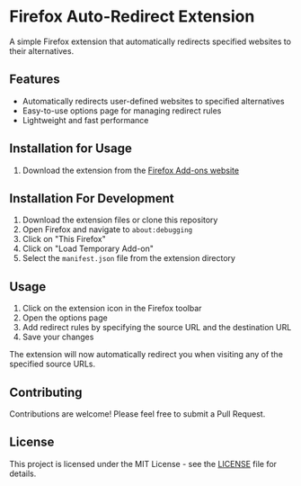 # Firefox Auto-Redirect Extension

A simple Firefox extension that automatically redirects specified websites to their alternatives.

## Features

- Automatically redirects user-defined websites to specified alternatives
- Easy-to-use options page for managing redirect rules
- Lightweight and fast performance

## Installation for Usage

1. Download the extension from the [Firefox Add-ons website](https://addons.mozilla.org/en-US/firefox/addon/auto-redirect/)

## Installation For Development

1. Download the extension files or clone this repository
2. Open Firefox and navigate to `about:debugging`
3. Click on "This Firefox"
4. Click on "Load Temporary Add-on"
5. Select the `manifest.json` file from the extension directory

## Usage

1. Click on the extension icon in the Firefox toolbar
2. Open the options page
3. Add redirect rules by specifying the source URL and the destination URL
4. Save your changes

The extension will now automatically redirect you when visiting any of the specified source URLs.

## Contributing

Contributions are welcome! Please feel free to submit a Pull Request.

## License

This project is licensed under the MIT License - see the [LICENSE](LICENSE) file for details.